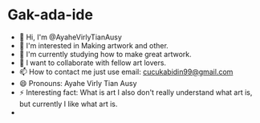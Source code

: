 # Gak-ada-ide #
- 👋 Hi, I'm @AyaheVirlyTianAusy
- 👀 I'm interested in Making artwork and other.
- 🌱 I'm currently studying how to make great artwork.
- 💞️ I want to collaborate with fellow art lovers.
- 📫 How to contact me just use email: cucukabidin99@gmail.com
- 😄 Pronouns: Ayahe Virly Tian Ausy
- ⚡ Interesting fact: What is art I also don't really understand what art is, but currently I like what art is.
- 
<!---
AyaheVirlyTianAusy/AyaheVirlyTianAusy is a ✨ special ✨ repository because its `README.md` (this file) appears on your GitHub profile.
You can click the Preview link to take a look at your changes.
--->
